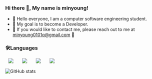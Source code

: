### Hi there 👋, My name is minyoung!
- 👋 Hello everyone, I am a computer software engineering student.
- 👀 My goal is to become a Developer.
- 🌱 If you would like to contact me, please reach out to me at minyoung0101q@gmail.com 💞️

<h3>🛠Languages</h3>
<div>
<img src="https://img.shields.io/badge/REACT-6DB33F?style=flat-square&logo=REACT&logoColor=white" style="height : auto; margin-left : 10px; margin-right : 10px;"/></a>&nbsp;
<img src="https://img.shields.io/badge/HTML5-E34F26?style=flat-square&logo=HTML5&logoColor=white" style="height : auto; margin-left : 10px; margin-right : 10px;"/></a>&nbsp;
<img src="https://img.shields.io/badge/CSS3-1572B6?style=flat-square&logo=CSS3&logoColor=white" style="height : auto; margin-left : 10px; margin-right : 10px;"/></a>&nbsp;
<img src="https://img.shields.io/badge/JavaScript-F7DF1E?style=flat-square&logo=JavaScript&logoColor=white" style="height : auto; margin-left : 10px; margin-right : 10px;"/></a>&nbsp;
</a>&nbsp;
</div>

![GitHub stats](https://github-readme-stats.vercel.app/api?username=minyoung0101q&show_icons=true&count_private=true)  
